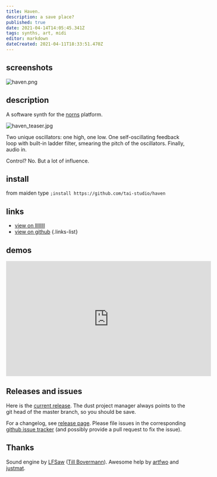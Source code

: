 ```yaml
---
title: Haven.
description: a save place?
published: true
date: 2021-04-14T14:05:45.341Z
tags: synths, art, midi
editor: markdown
dateCreated: 2021-04-11T18:33:51.470Z
---
```


## screenshots

![haven.png](/community/lfsaw/haven.png)

## description

A software synth for the [norns](https://monome.org/docs/norns/) platform. 

![haven_teaser.jpg](/community/lfsaw/haven/haven_teaser.jpg)

Two unique oscillators: one high, one low. 
One self-oscillating feedback loop with built-in ladder filter, smearing the pitch of the oscillators. 
Finally, audio in.

Control? No. But a lot of influence.

## install

from maiden type
`;install https://github.com/tai-studio/haven`

## links

- [view on llllllll](https://llllllll.co/t/haven)
- [view on github](https://github.com/tai-studio/haven)
{.links-list}

## demos

<iframe width="560" height="315" src="https://www.youtube.com/embed/1mEBZmao-uc" title="YouTube video player" frameborder="0" allow="accelerometer; autoplay; clipboard-write; encrypted-media; gyroscope; picture-in-picture" allowfullscreen></iframe>


## Releases and issues

Here is the [current release](https://github.com/tai-studio/haven/tree/master). The dust project manager always points to the git head of the master branch, so you should be save.

For a changelog, see [release page](https://github.com/tai-studio/haven/releases). Please file issues in the corresponding [github issue tracker](https://github.com/tai-studio/haven/issues) (and possibly provide a pull request to fix the issue).

## Thanks

Sound engine by [LFSaw](https://lfsaw.de) ([Till Bovermann](http://tai-studio.org)). 
Awesome help by [artfwo](https://github.com/artfwo) and [justmat](https://github.com/justmat).